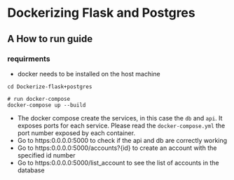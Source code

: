 # Dockerizing Flask and Postgres
## A How to run guide

### requirments 

- docker needs to be installed on the host machine

```
cd Dockerize-flask+postgres

# run docker-compose 
docker-compose up --build

```
- The docker compose create the services, in this case the `db` and `api`. It exposes ports for each service. Please read the `docker-compose.yml` the port number exposed by each container.
- Go to https:0.0.0.0:5000 to check if the api and db are correctly working
- Go to https:0.0.0.0:5000/accounts?{id} to create an account with the specified id number
- Go to https:0.0.0.0:5000/list_account to see the list of accounts in the database 
